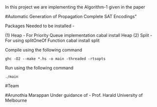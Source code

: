 In this project we are implementing the Algorithm-1 given in the paper 

#Automatic Generation of Propagation Complete SAT Encodings"

Packages Needed to be installed -

(1) Heap  - For Priority Queue implementation
    cabal install Heap
(2) Split - For using splitOneOf Function
    cabal install split 

Compile using the following command

    ghc -O2 --make *.hs -o main -threaded -rtsopts

Run using the following command

    ./main


#Team

#Arunothia Marappan
Under guidance of - Prof. Harald
University of Melbourne
